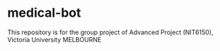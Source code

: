 # medical-bot
This repository is for the group project of Advanced Project (NIT6150), Victoria University MELBOURNE
